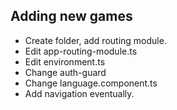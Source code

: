 ## Adding new games

* Create folder, add routing module.
* Edit app-routing-module.ts
* Edit environment.ts
* Change auth-guard
* Change language.component.ts
* Add navigation eventually.